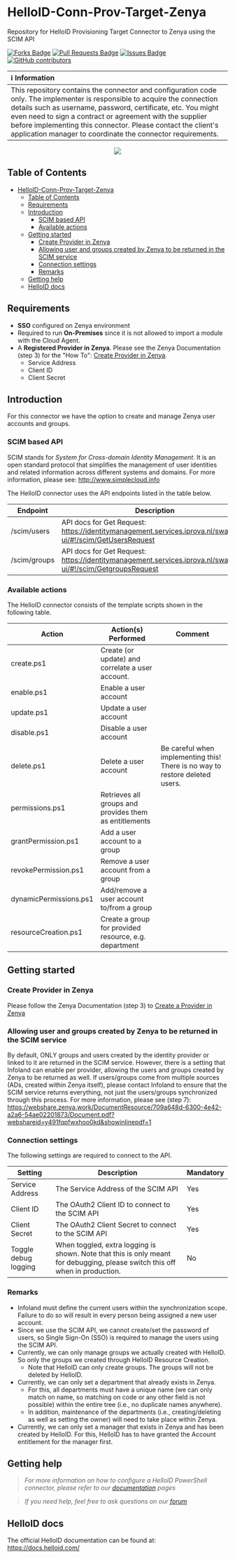# HelloID-Conn-Prov-Target-Zenya
Repository for HelloID Provisioning Target Connector to Zenya using the SCIM API

<a href="https://github.com/Tools4everBV/HelloID-Conn-Prov-Target-MicrosoftTeams-DirectRoutingPhonenumber/network/members"><img src="https://img.shields.io/github/forks/Tools4everBV/HelloID-Conn-Prov-Target-MicrosoftTeams-DirectRoutingPhonenumber" alt="Forks Badge"/></a>
<a href="https://github.com/Tools4everBV/HelloID-Conn-Prov-Target-MicrosoftTeams-DirectRoutingPhonenumber/pulls"><img src="https://img.shields.io/github/issues-pr/Tools4everBV/HelloID-Conn-Prov-Target-MicrosoftTeams-DirectRoutingPhonenumber" alt="Pull Requests Badge"/></a>
<a href="https://github.com/Tools4everBV/HelloID-Conn-Prov-Target-MicrosoftTeams-DirectRoutingPhonenumber/issues"><img src="https://img.shields.io/github/issues/Tools4everBV/HelloID-Conn-Prov-Target-MicrosoftTeams-DirectRoutingPhonenumber" alt="Issues Badge"/></a>
<a href="https://github.com/Tools4everBV/HelloID-Conn-Prov-Target-MicrosoftTeams-DirectRoutingPhonenumber/graphs/contributors"><img alt="GitHub contributors" src="https://img.shields.io/github/contributors/Tools4everBV/HelloID-Conn-Prov-Target-MicrosoftTeams-DirectRoutingPhonenumber?color=2b9348"></a>

| :information_source: Information                                                                                                                                                                                                                                                                                                                                                       |
| :------------------------------------------------------------------------------------------------------------------------------------------------------------------------------------------------------------------------------------------------------------------------------------------------------------------------------------------------------------------------------------- |
| This repository contains the connector and configuration code only. The implementer is responsible to acquire the connection details such as username, password, certificate, etc. You might even need to sign a contract or agreement with the supplier before implementing this connector. Please contact the client's application manager to coordinate the connector requirements. |

<p align="center">
  <img src="https://www.tools4ever.nl/connector-logos/zenya-logo.png">
</p

<!-- TABLE OF CONTENTS -->
## Table of Contents
- [HelloID-Conn-Prov-Target-Zenya](#helloid-conn-prov-target-zenya)
  - [Table of Contents](#table-of-contents)
  - [Requirements](#requirements)
  - [Introduction](#introduction)
    - [SCIM based API](#scim-based-api)
    - [Available  actions](#available--actions)
  - [Getting started](#getting-started)
    - [Create Provider in Zenya](#create-provider-in-zenya)
    - [Allowing user and groups created by Zenya to be returned in the SCIM service](#allowing-user-and-groups-created-by-zenya-to-be-returned-in-the-scim-service)
    - [Connection settings](#connection-settings)
    - [Remarks](#remarks)
  - [Getting help](#getting-help)
  - [HelloID docs](#helloid-docs)

## Requirements
- **SSO** configured on Zenya environment
- Required to run **On-Premises** since it is not allowed to import a module with the Cloud Agent.
- A **Registered Provider in Zenya**. Please see the Zenya Documentation (step 3) for the "How To": [Create Provider in Zenya](https://webshare.zenya.work/DocumentResource/709a648d-6300-4e42-a2a6-54ae02201873/Document.pdf?webshareid=y491fqpfwxhoo0kd&showinlinepdf=1).
  - Service Address
  - Client ID
  - Client Secret

## Introduction
For this connector we have the option to create and manage Zenya user accounts and groups.

### SCIM based API

SCIM stands for _System for Cross-domain Identity Management_. It is an open standard protocol that simplifies the management of user identities and related information across different systems and domains. For more information, please see: http://www.simplecloud.info

The HelloID connector uses the API endpoints listed in the table below.

| Endpoint     | Description                                                                                                 |
| ------------ | ----------------------------------------------------------------------------------------------------------- |
| /scim/users  | API docs for Get Request: https://identitymanagement.services.iprova.nl/swagger-ui/#!/scim/GetUsersRequest  |
| /scim/groups | API docs for Get Request: https://identitymanagement.services.iprova.nl/swagger-ui/#!/scim/GetgroupsRequest |

### Available  actions
The HelloID connector consists of the template scripts shown in the following table.

| Action                 | Action(s) Performed                                    | Comment                                                                      |
| ---------------------- | ------------------------------------------------------ | ---------------------------------------------------------------------------- |
| create.ps1             | Create (or update) and correlate a user account.       |                                                                              |
| enable.ps1             | Enable a user account                                  |                                                                              |
| update.ps1             | Update a user account                                  |                                                                              |
| disable.ps1            | Disable a user account                                 |                                                                              |
| delete.ps1             | Delete a user account                                  | Be careful when implementing this! There is no way to restore deleted users. |
| permissions.ps1        | Retrieves all groups and provides them as entitlements |                                                                              |
| grantPermission.ps1    | Add a user account to a group                          |                                                                              |
| revokePermission.ps1   | Remove a user account from a group                     |                                                                              |
| dynamicPermissions.ps1 | Add/remove a user account to/from a group              |                                                                              |
| resourceCreation.ps1   | Create a group for provided resource, e.g. department  |                                                                              |

<!-- GETTING STARTED -->
## Getting started

### Create Provider in Zenya
Please follow the Zenya Documentation (step 3) to [Create a Provider in Zenya](https://webshare.zenya.work/DocumentResource/709a648d-6300-4e42-a2a6-54ae02201873/Document.pdf?webshareid=y491fqpfwxhoo0kd&showinlinepdf=1)

### Allowing user and groups created by Zenya to be returned in the SCIM service
By default, ONLY groups and users created by the identity provider or linked to it are returned in the SCIM service. However, there is a setting that Infoland can enable per provider, allowing the users and groups created by Zenya to be returned as well. If users/groups come from multiple sources (ADs, created within Zenya itself), please contact Infoland to ensure that the SCIM service returns everything, not just the users/groups synchronized through this process.
For more information, please see (step 7): https://webshare.zenya.work/DocumentResource/709a648d-6300-4e42-a2a6-54ae02201873/Document.pdf?webshareid=y491fqpfwxhoo0kd&showinlinepdf=1

### Connection settings
The following settings are required to connect to the API.

| Setting              | Description                                                                                                                  | Mandatory |
| -------------------- | ---------------------------------------------------------------------------------------------------------------------------- | --------- |
| Service Address      | The Service Address of the SCIM API                                                                                          | Yes       |
| Client ID            | The OAuth2 Client ID to connect to the SCIM API                                                                              | Yes       |
| Client Secret        | The OAuth2 Client Secret to connect to the SCIM API                                                                          | Yes       |
| Toggle debug logging | When toggled, extra logging is shown. Note that this is only meant for debugging, please switch this off when in production. | No        |


### Remarks
- Infoland must define the current users within the synchronization scope. Failure to do so will result in every person being assigned a new user account.
- Since we use the SCIM API, we cannot create/set the password of users, so Single Sign-On (SSO) is required to manage the users using the SCIM API.
- Currently, we can only manage groups we actually created with HelloID. So only the groups we created through HelloID Resource Creation.
  - Note that HelloID can only create groups. The groups will not be deleted by HelloID.
- Currently, we can only set a department that already exists in Zenya.
  - For this, all departments must have a unique name (we can only match on name, so matching on code or any other field is not possible) within the entire tree (i.e., no duplicate names anywhere).
  - In addition, maintenance of the departments (i.e., creating/deleting as well as setting the owner) will need to take place within Zenya.
- Currently, we can only set a manager that exists in Zenya and has been created by HelloID. For this, HelloID has to have granted the Account entitlement for the manager first.

## Getting help
> _For more information on how to configure a HelloID PowerShell connector, please refer to our [documentation](https://docs.helloid.com/hc/en-us/articles/360012558020-Configure-a-custom-PowerShell-target-system) pages_

> _If you need help, feel free to ask questions on our [forum](https://forum.helloid.com)_

## HelloID docs
The official HelloID documentation can be found at: https://docs.helloid.com/
